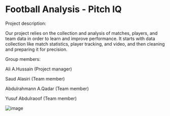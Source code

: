 # Football Analysis - Pitch IQ

Project description: 

Our project relies on the collection and analysis of matches, players, and team data in order to learn and improve performance. It starts with data collection like match statistics, player tracking, and video, and then cleaning and preparing it for precision.

Group members: 

Ali A.Hussain (Project manager)

Saud Alasiri (Team member)

Abdulrahmann A.Qadar (Team member)

Yusuf Abdulraoof (Team member)

![image](https://github.com/user-attachments/assets/c47d2551-9e18-4759-9e16-696dc3dc0240)



